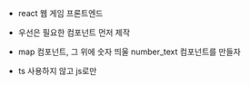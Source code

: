 - react 웹 게임 프론트엔드
- 우선은 필요한 컴포넌트 먼저 제작
- map 컴포넌트, 그 위에 숫자 띄울 number_text 컴포넌트를 만들자

- ts 사용하지 않고 js로만